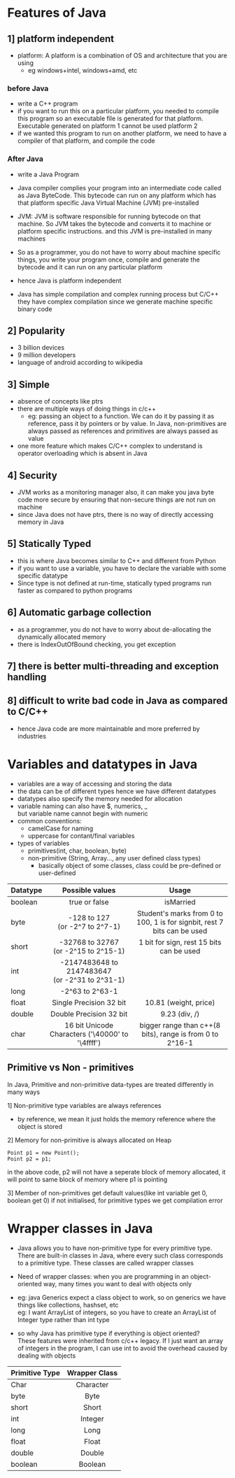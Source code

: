# Features of Java

## 1] platform independent
    
- platform: A platform is a combination of OS and architecture that you are using 
    - eg windows+intel, windows+amd, etc 

###  before Java
- write a C++ program
- if you want to run this on a particular platform, you needed to compile this program so an executable file is generated for that platform. Executable generated on platform 1 cannot be used platform 2
- if we wanted this program to run on another platform, we need to have a compiler of that platform, and compile the code

### After Java 
- write a Java Program
- Java compiler complies your program into an intermediate code called as Java ByteCode. This bytecode can run on any platform which has that platform specific Java Virtual Machine (JVM) pre-installed
- JVM: JVM is software responsible for running bytecode on that machine. So JVM takes the bytecode and converts it to machine or platform specific instructions. and this JVM is pre-installed in many machines
-  So as a programmer, you do not have to worry about machine specific things, you write your program once, compile and generate the bytecode and it can run on any particular platform 
- hence Java is platform independent

- Java has simple compilation and complex running process but C/C++ they have complex compilation since we generate machine specific binary code 

## 2] Popularity
- 3 billion devices
- 9 million developers
- language of android 
according to wikipedia

## 3] Simple
- absence of concepts like ptrs
- there are multiple ways of doing things in c/c++
    - eg: passing an object to a function. We can do it by passing it as reference, pass it by pointers or by value. In Java, non-primitives are always passed as references and primitives are always passed as value 
- one more feature which makes C/C++ complex to understand is operator overloading which is absent in Java

## 4] Security
- JVM works as a monitoring manager also, it can make you java byte code more secure by ensuring that non-secure things are not run on machine 
- since Java does not have ptrs, there is no way of directly accessing memory in Java

## 5] Statically Typed
- this is where Java becomes similar to C++ and different from Python
- if you want to use a variable, you have to declare the variable with some specific datatype
- Since type is not defined at run-time, statically typed programs run faster as compared to python programs 

## 6] Automatic garbage collection
- as a programmer, you do not have to worry about de-allocating the dynamically allocated memory
- there is IndexOutOfBound checking, you get exception

## 7] there is better multi-threading and exception handling 

## 8] difficult to write bad code in Java as compared to C/C++
- hence Java code are more maintainable and more preferred by industries 

# Variables and datatypes in Java

- variables are a way of accessing and storing the data 
- the data can be of different types hence we have different datatypes
- datatypes also specify the memory needed for allocation
- variable naming can also have $, numerics, _ <br>
but variable name cannot begin with numeric
- common conventions:
    - camelCase for naming
    - uppercase for contant/final variables 
- types of variables
    - primitives(int, char, boolean, byte)
    - non-primitive (String, Array..., any user defined class types)
        - basically object of some classes, class could be pre-defined or user-defined 

Datatype | Possible values | Usage 
------------- | :----------------: | :--:
boolean | true or false | isMarried
byte | -128 to 127 <br> (or -2^7 to 2^7-1) | Student's marks from 0 to 100, 1 is for signbit, rest 7 bits can be used
short | -32768 to 32767 <br> (or -2^15 to 2^15-1) | 1 bit for sign, rest 15 bits can be used
int | -2147483648 to 2147483647 <br> (or -2^31 to 2^31-1) |
long | -2^63 to 2^63-1 |
float | Single Precision 32 bit | 10.81 (weight, price)
double | Double Precision 32 bit | 9.23 (div, /)
char | 16 bit Unicode Characters ('\40000' to '\4ffff') | bigger range than c++(8 bits), range is from 0 to 2^16-1

## Primitive vs Non - primitives

In Java, Primitive and non-primitive data-types are treated differently in many ways

1] Non-primitive type variables are always references 
- by reference, we mean it just holds the memory reference where the object is stored

2] Memory for non-primitive is always allocated on Heap

```
Point p1 = new Point();
Point p2 = p1;
```
in the above code, p2 will not have a seperate block of memory allocated, it will point to same block of memory where p1 is pointing 

3] Member of non-primitives get default values(like int variable get 0, boolean get 0) if not initialised, for primitive types we get compilation error 

# Wrapper classes in Java

- Java allows you to have non-primitive type for every primitive type. There are  built-in classes in Java, where every such class corresponds to a primitive type. These classes are called wrapper classes 

- Need of wrapper classes: when you are programming in an object-oriented way, many times you want to deal with objects only 

- eg: java Generics expect a class object to work, so on generics we have things like collections, hashset, etc <br>
eg: I want ArrayList of integers, so you have to create an ArrayList of Integer type rather than int type 

- so why Java has primitive type if everything is object oriented? <br>
These features were inherited from c/c++ legacy. If I just want an array of integers in the program, I can use int to avoid the overhead caused by dealing with objects 

Primitive Type | Wrapper Class | 
------------- | :----------------: | 
Char | Character | 
byte | Byte | 
short | Short | 
int | Integer | 
long | Long | 
float | Float | 
double | Double | 
boolean | Boolean | 
